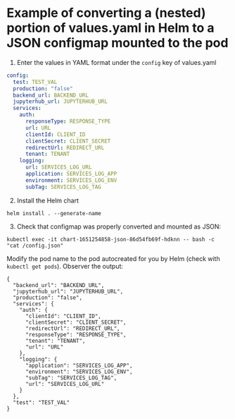 # Example of converting a (nested) portion of values.yaml in Helm to a JSON configmap mounted to the pod

1. Enter the values in YAML format under the `config` key of values.yaml
```yaml
config:
  test: TEST_VAL
  production: "false"
  backend_url: BACKEND_URL
  jupyterhub_url: JUPYTERHUB_URL
  services:
    auth:
      responseType: RESPONSE_TYPE
      url: URL
      clientId: CLIENT_ID
      clientSecret: CLIENT_SECRET
      redirectUrl: REDIRECT_URL
      tenant: TENANT
    logging:
      url: SERVICES_LOG_URL
      application: SERVICES_LOG_APP
      environment: SERVICES_LOG_ENV
      subTag: SERVICES_LOG_TAG
```
2. Install the Helm chart 
```
helm install . --generate-name
```
3. Check that configmap was properly converted and mounted as JSON:
```
kubectl exec -it chart-1651254858-json-86d54fb69f-hdknn -- bash -c "cat /config.json"
```
Modify the pod name to the pod autocreated for you by Helm (check with `kubectl get pods`). Observer the output:
```
{
  "backend_url": "BACKEND_URL",
  "jupyterhub_url": "JUPYTERHUB_URL",
  "production": "false",
  "services": {
    "auth": {
      "clientId": "CLIENT_ID",
      "clientSecret": "CLIENT_SECRET",
      "redirectUrl": "REDIRECT_URL",
      "responseType": "RESPONSE_TYPE",
      "tenant": "TENANT",
      "url": "URL"
    },
    "logging": {
      "application": "SERVICES_LOG_APP",
      "environment": "SERVICES_LOG_ENV",
      "subTag": "SERVICES_LOG_TAG",
      "url": "SERVICES_LOG_URL"
    }
  },
  "test": "TEST_VAL"
}
```

